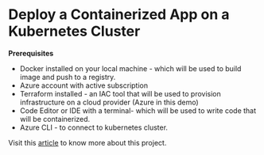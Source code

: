 # Deploy a Containerized App on a Kubernetes Cluster

**Prerequisites**
- Docker installed on your local machine - which will be used to build image and push to a registry.
- Azure account with active subscription
- Terraform installed - an IAC tool that will be used to provision infrastructure on a cloud provider (Azure in this demo)
- Code Editor or IDE with a terminal- which will be used to write code that will be containerized.
- Azure CLI - to connect to kubernetes cluster.

Visit this [article](https://dev.to/keneojiteli/deploying-a-container-app-on-a-kubernetes-cluster-4bcp) to know more about this project.
